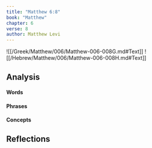 ```yaml
---
title: "Matthew 6:8"
book: "Matthew"
chapter: 6
verse: 8
author: Matthew Levi
---
```

![[/Greek/Matthew/006/Matthew-006-008G.md#Text]]
![[/Hebrew/Matthew/006/Matthew-006-008H.md#Text]]

## Analysis

#### Words

#### Phrases

#### Concepts

## Reflections
